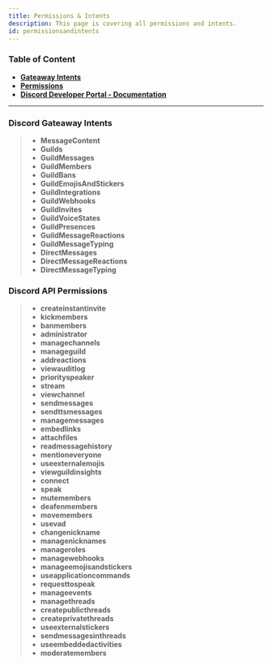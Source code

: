 ```yaml
---
title: Permissions & Intents
description: This page is covering all permissions and intents.
id: permissionsandintents
---
```


### Table of Content

- **[Gateaway Intents][1]**
- **[Permissions][2]**
- **[Discord Developer Portal - Documentation][3]**

---

### Discord Gateaway Intents

> * **MessageContent**
> * **Guilds**
> * **GuildMessages**
> * **GuildMembers**
> * **GuildBans**
> * **GuildEmojisAndStickers**
> * **GuildIntegrations**
> * **GuildWebhooks**
> * **GuildInvites**
> * **GuildVoiceStates**
> * **GuildPresences**
> * **GuildMessageReactions**
> * **GuildMessageTyping**
> * **DirectMessages**
> * **DirectMessageReactions**
> * **DirectMessageTyping**

### Discord API Permissions

> * **createinstantinvite**
> * **kickmembers**
> * **banmembers**
> * **administrator**
> * **managechannels**
> * **manageguild**
> * **addreactions**
> * **viewauditlog**
> * **priorityspeaker**
> * **stream**
> * **viewchannel**
> * **sendmessages**
> * **sendttsmessages**
> * **managemessages**
> * **embedlinks**
> * **attachfiles**
> * **readmessagehistory**
> * **mentioneveryone**
> * **useexternalemojis**
> * **viewguildinsights**
> * **connect**
> * **speak**
> * **mutemembers**
> * **deafenmembers**
> * **movemembers**
> * **usevad**
> * **changenickname**
> * **managenicknames**
> * **manageroles**
> * **managewebhooks**
> * **manageemojisandstickers**
> * **useapplicationcommands**
> * **requesttospeak**
> * **manageevents**
> * **managethreads**
> * **createpublicthreads**
> * **createprivatethreads**
> * **useexternalstickers**
> * **sendmessagesinthreads**
> * **useembeddedactivities**
> * **moderatemembers**


<!--- links -->

[1]: #discord-gateaway-intents

[2]: #discord-api-permissions

[3]: https://discord.com/developers/docs/topics/gateway#list-of-intents
